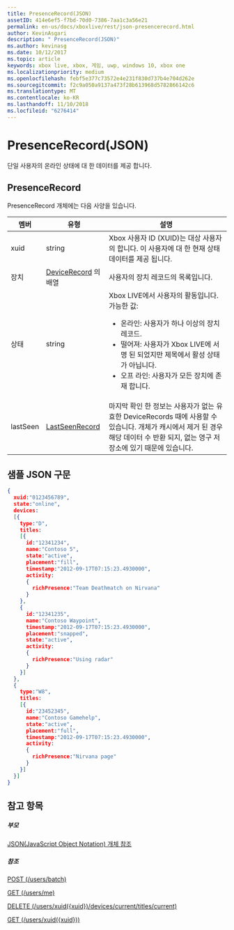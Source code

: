 ```yaml
---
title: PresenceRecord(JSON)
assetID: 414e6ef5-f7bd-70d0-7386-7aa1c3a56e21
permalink: en-us/docs/xboxlive/rest/json-presencerecord.html
author: KevinAsgari
description: " PresenceRecord(JSON)"
ms.author: kevinasg
ms.date: 10/12/2017
ms.topic: article
keywords: xbox live, xbox, 게임, uwp, windows 10, xbox one
ms.localizationpriority: medium
ms.openlocfilehash: febf5e377c73572e4e231f830d737b4e704d262e
ms.sourcegitcommit: f2c9a050a9137a473f28b613968d5782866142c6
ms.translationtype: MT
ms.contentlocale: ko-KR
ms.lasthandoff: 11/10/2018
ms.locfileid: "6276414"
---
```

# <a name="presencerecord-json"></a>PresenceRecord(JSON)
단일 사용자의 온라인 상태에 대 한 데이터를 제공 합니다.
<a id="ID4EN"></a>


## <a name="presencerecord"></a>PresenceRecord

PresenceRecord 개체에는 다음 사양을 있습니다.

| 멤버| 유형| 설명|
| --- | --- | --- |
| xuid| string| Xbox 사용자 ID (XUID)는 대상 사용자의 합니다. 이 사용자에 대 한 현재 상태 데이터를 제공 됩니다.|
| 장치| [DeviceRecord](json-devicerecord.md) 의 배열| 사용자의 장치 레코드의 목록입니다.|
| 상태| string| Xbox LIVE에서 사용자의 활동입니다. 가능한 값: <ul><li>온라인: 사용자가 하나 이상의 장치 레코드.</li><li>떨어져: 사용자가 Xbox LIVE에 서명 된 되었지만 제목에서 활성 상태가 아닙니다.</li><li>오프 라인: 사용자가 모든 장치에 존재 합니다.</li></ul> | 
| lastSeen| [LastSeenRecord](json-lastseenrecord.md)| 마지막 확인 한 정보는 사용자가 없는 유효한 DeviceRecords 때에 사용할 수 있습니다. 개체가 캐시에서 제거 된 경우 해당 데이터 수 반환 되지, 없는 영구 저장소에 있기 때문에 있습니다.|

<a id="ID4E2C"></a>


## <a name="sample-json-syntax"></a>샘플 JSON 구문


```json
{
  xuid:"0123456789",
  state:"online",
  devices:
  [{
    type:"D",
    titles:
    [{
      id:"12341234",
      name:"Contoso 5",
      state:"active",
      placement:"fill",
      timestamp:"2012-09-17T07:15:23.4930000",
      activity:
      {
        richPresence:"Team Deathmatch on Nirvana"
      }
    },
    {
      id:"12341235",
      name:"Contoso Waypoint",
      timestamp:"2012-09-17T07:15:23.4930000",
      placement:"snapped",
      state:"active",
      activity:
      {
        richPresence:"Using radar"
      }
    }]
  },
  {
    type:"W8",
    titles:
    [{
      id:"23452345",
      name:"Contoso Gamehelp",
      state:"active",
      placement:"full",
      timestamp:"2012-09-17T07:15:23.4930000",
      activity:
      {
        richPresence:"Nirvana page"
      }
    }]
  }]
}

```


<a id="ID4EED"></a>


## <a name="see-also"></a>참고 항목

<a id="ID4EGD"></a>


##### <a name="parent"></a>부모

[JSON(JavaScript Object Notation) 개체 참조](atoc-xboxlivews-reference-json.md)


<a id="ID4EQD"></a>


##### <a name="reference"></a>참조

[POST (/users/batch)](../uri/presence/uri-usersbatchpost.md)

 [GET (/users/me)](../uri/presence/uri-usersmeget.md)

 [DELETE (/users/xuid({xuid})/devices/current/titles/current)](../uri/presence/uri-usersxuiddevicescurrenttitlescurrentdelete.md)

 [GET (/users/xuid({xuid}))](../uri/presence/uri-usersxuidget.md)
